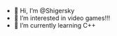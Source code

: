- 👋 Hi, I’m @Shigersky
- 👀 I’m interested in video games!!!
- 🌱 I’m currently learning C++

<!---
Shigersky/Shigersky is a ✨ special ✨ repository because its `README.md` (this file) appears on your GitHub profile.
You can click the Preview link to take a look at your changes.
--->
